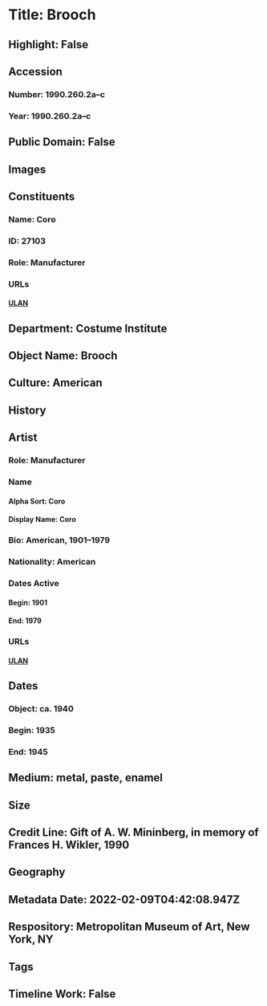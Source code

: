 # Title: Brooch
## Highlight: False
## Accession
### Number: 1990.260.2a–c
### Year: 1990.260.2a–c
## Public Domain: False
## Images
## Constituents
### Name: Coro
### ID: 27103
### Role: Manufacturer
### URLs
#### [ULAN](http://vocab.getty.edu/page/ulan/500524730)
## Department: Costume Institute
## Object Name: Brooch
## Culture: American
## History
## Artist
### Role: Manufacturer
### Name
#### Alpha Sort: Coro
#### Display Name: Coro
### Bio: American, 1901–1979
### Nationality: American
### Dates Active
#### Begin: 1901
#### End: 1979
### URLs
#### [ULAN](http://vocab.getty.edu/page/ulan/500524730)
## Dates
### Object: ca. 1940
### Begin: 1935
### End: 1945
## Medium: metal, paste, enamel
## Size
## Credit Line: Gift of A. W. Mininberg, in memory of Frances H. Wikler, 1990
## Geography
## Metadata Date: 2022-02-09T04:42:08.947Z
## Respository: Metropolitan Museum of Art, New York, NY
## Tags
## Timeline Work: False